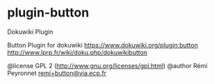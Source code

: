 # plugin-button
Dokuwiki Plugin

Button Plugin for dokuwiki 
https://www.dokuwiki.org/plugin:button
http://www.lprp.fr/wiki/doku.php/dokuwikibutton


@license    GPL 2 (http://www.gnu.org/licenses/gpl.html)
@author     Rémi Peyronnet  <remi+button@via.ecp.fr>
